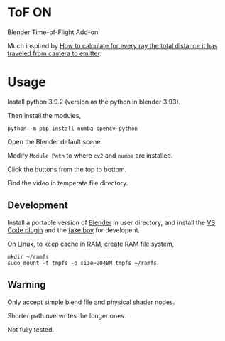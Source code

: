 # ToF ON

Blender Time-of-Flight Add-on

Much inspired by [How to calculate for every ray the total distance it has traveled from camera to emitter](https://blender.stackexchange.com/questions/81485/how-to-calculate-for-every-ray-the-total-distance-it-has-traveled-from-camera-to/91760#91760?newreg=12022d5bb157428a8a9de5e06a63412d).

# Usage

Install python 3.9.2 (version as the python in blender 3.93).

Then install the modules,

```
python -m pip install numba opencv-python
```

Open the Blender default scene.

Modify `Module Path` to where `cv2` and `numba` are installed.

Click the buttons from the top to bottom.

Find the video in temperate file directory.

## Development

Install a portable version of [Blender](https://www.blender.org/download/) in user directory, and install the [VS Code plugin](https://marketplace.visualstudio.com/items?itemName=JacquesLucke.blender-development) and the [fake bpy](https://github.com/nutti/fake-bpy-module) for developent.

On Linux, to keep cache in RAM, create RAM file system,

```
mkdir ~/ramfs
sudo mount -t tmpfs -o size=2048M tmpfs ~/ramfs
```

## Warning

Only accept simple blend file and physical shader nodes.

Shorter path overwrites the longer ones.

Not fully tested.
